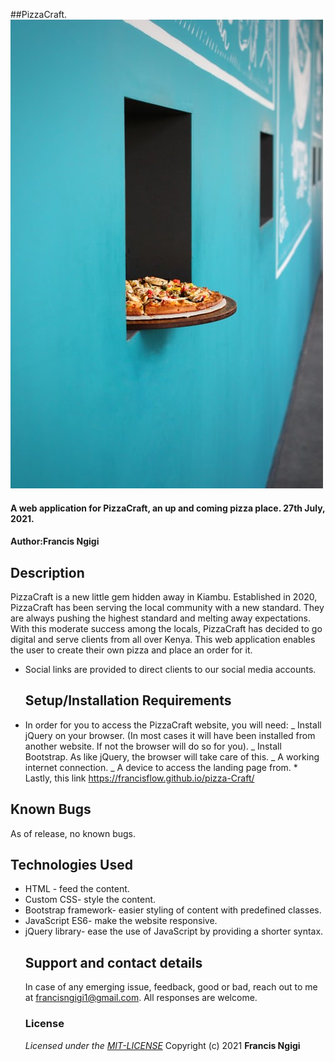 \##PizzaCraft.
![PizzaCraft](images/delivered.jpeg)

#### A web application for PizzaCraft, an up and coming pizza place. 27th July, 2021.

#### Author:**Francis Ngigi**

## Description

PizzaCraft is a new little gem hidden away in Kiambu. Established in 2020, PizzaCraft has been serving the local community with a new standard. They are always pushing the highest standard and melting away expectations. With this moderate success among the locals, PizzaCraft has decided to go digital and serve clients from all over Kenya. This web application enables the user to create their own pizza and place an order for it.

-   Social links are provided to direct clients to our social media accounts.
    ## Setup/Installation Requirements
-   In order for you to access the PizzaCraft website, you will need:
                       _ Install jQuery on your browser. (In most cases it will have been installed from another website. If not the browser will do so for you).
                       _ Install Bootstrap. As like jQuery, the browser will take care of this.
                       _ A working internet connection.
                       _ A device to access the landing page from.
                       \* Lastly, this link <https://francisflow.github.io/pizza-Craft/>

## Known Bugs

As of release, no known bugs.

## Technologies Used

-   HTML - feed the content.
-   Custom CSS- style the content.
-   Bootstrap framework- easier styling of content with predefined classes.
-   JavaScript ES6- make the website responsive.
-   jQuery library- ease the use of JavaScript by providing a shorter syntax.
    ## Support and contact details
    In case of any emerging issue, feedback, good or bad, reach out to me at francisngigi1@gmail.com. All responses are welcome.
    ### License
    _Licensed under the [MIT-LICENSE](LICENSE)_
    Copyright (c) 2021 **Francis Ngigi**
